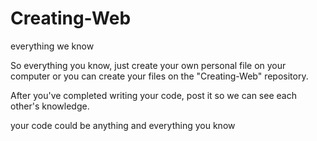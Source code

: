 # Creating-Web
everything we know

So everything you know, just create your own personal file on your computer or you can create your files on the "Creating-Web" repository.

After you've completed writing your code, post it so we can see each other's knowledge. 

your code could be anything and everything you know
